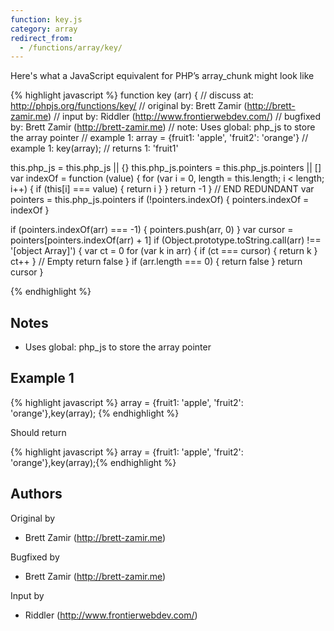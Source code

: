 ```yaml
---
function: key.js
category: array
redirect_from:
  - /functions/array/key/
---
```


<!-- WARNING! This file is auto generated by `npm run web:inject`, do not edit by hand -->

Here's what a JavaScript equivalent for PHP’s array_chunk might look like

{% highlight javascript %}
function key (arr) {
  //  discuss at: http://phpjs.org/functions/key/
  // original by: Brett Zamir (http://brett-zamir.me)
  //    input by: Riddler (http://www.frontierwebdev.com/)
  // bugfixed by: Brett Zamir (http://brett-zamir.me)
  //        note: Uses global: php_js to store the array pointer
  //   example 1: array = {fruit1: 'apple', 'fruit2': 'orange'}
  //   example 1: key(array);
  //   returns 1: 'fruit1'

  this.php_js = this.php_js || {}
  this.php_js.pointers = this.php_js.pointers || []
  var indexOf = function (value) {
    for (var i = 0, length = this.length; i < length; i++) {
      if (this[i] === value) {
        return i
      }
    }
    return -1
  }
  // END REDUNDANT
  var pointers = this.php_js.pointers
  if (!pointers.indexOf) {
    pointers.indexOf = indexOf
  }

  if (pointers.indexOf(arr) === -1) {
    pointers.push(arr, 0)
  }
  var cursor = pointers[pointers.indexOf(arr) + 1]
  if (Object.prototype.toString.call(arr) !== '[object Array]') {
    var ct = 0
    for (var k in arr) {
      if (ct === cursor) {
        return k
      }
      ct++
    }
    // Empty
    return false
  }
  if (arr.length === 0) {
    return false
  }
  return cursor
}

{% endhighlight %}

## Notes
- Uses global: php_js to store the array pointer

## Example 1

{% highlight javascript %}
array = {fruit1: 'apple', 'fruit2': 'orange'},key(array);
{% endhighlight %}

Should return

{% highlight javascript %}
array = {fruit1: 'apple', 'fruit2': 'orange'},key(array);{% endhighlight %}


## Authors


Original by

- Brett Zamir (http://brett-zamir.me)


Bugfixed by

- Brett Zamir (http://brett-zamir.me)


Input by

- Riddler (http://www.frontierwebdev.com/)

